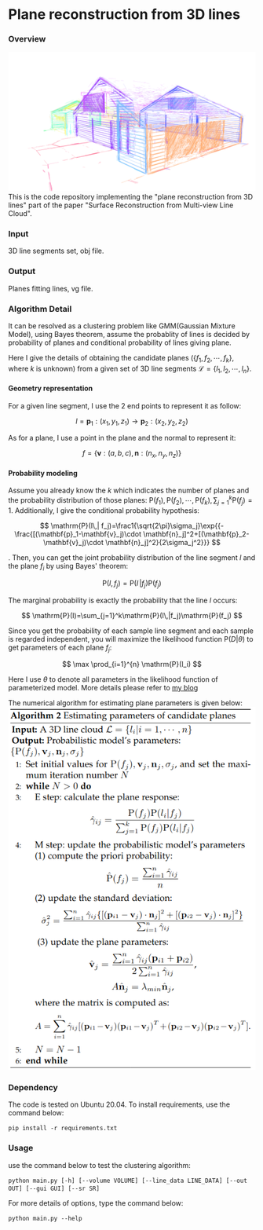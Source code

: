 # Plane reconstruction from 3D lines

### Overview
![](data/Barn_cluster.png)
This is the code repository implementing the "plane reconstruction from 3D lines" part of the paper "Surface Reconstruction from Multi-view Line Cloud".

### Input
3D line segments set, obj file.

### Output
Planes fitting lines, vg file.

### Algorithm Detail
It can be resolved as a clustering problem like GMM(Gaussian Mixture Model), using Bayes theorem, assume
the probablity of lines is decided by probability of planes and conditional 
probability of lines giving plane.

Here I give the details of obtaining the candidate planes ($\{f_1,f_2,\cdots,f_k\}$, where $k$ is unknown)
from a given set of 3D line segments $\mathcal{L}=\{l_1,l_2,\cdots,l_n\}$. 

#### Geometry representation
For a given line segment, I use the 2 end points to represent it as follow:

$$
l=\mathbf{p}_1:(x_1,y_1,z_1)\rightarrow \mathbf{p}_2:(x_2,y_2,z_2)
$$

As for a plane, I use a point in the plane and the normal to represent it:

$$
f=\{\mathbf{v}:(a,b,c),\,\mathbf{n}:(n_x,n_y,n_z)\}
$$

#### Probability modeling
Assume you already know the $k$ which indicates the number of planes and the probability distribution of those
planes: $\mathrm{P}(f_1),\mathrm{P}(f_2),\cdots,\mathrm{P}(f_k),\sum{_{j=1}}^k \mathrm{P}(f_j)=1$. 
Additionally, I give the conditional probability hypothesis:

$$
\mathrm{P}(l\,| f_j)=\frac1{\sqrt{2\pi}\sigma_j}\exp{{-\frac{[(\mathbf{p}_1-\mathbf{v}_j)\cdot \mathbf{n}_j]^2+[(\mathbf{p}_2-\mathbf{v}_j)\cdot \mathbf{n}_j]^2}{2\sigma_j^2}}}
$$

. Then, you can get the joint probability distribution of the line segment  $l$ and the plane $f_i$ by using Bayes' theorem:

$$
\mathrm{P}(l, f_j)=\mathrm{P}(l\,|f_j)\mathrm{P}(f_j)
$$

The marginal probability is exactly the probability that the line $l$ occurs:

$$
\mathrm{P}(l)=\sum_{j=1}^k\mathrm{P}(l\,|f_j)\mathrm{P}(f_j)
$$

Since you get the probability of each sample line segment and each sample is regarded independent, you will maximize the likelihood function $\mathrm{P}(D|\theta)$ to get parameters of each plane $f_j$:

$$
\max \prod_{i=1}^{n} \mathrm{P}(l_i)
$$

Here I use $\theta$ to denote all parameters in the likelihood function of parameterized model. More details please 
refer to [my blog](https://marktube.github.io/2019/09/19/Line2Plane)

The numerical algorithm for estimating plane parameters is given below:
![2](data/alg.png)

### Dependency
The code is tested on Ubuntu 20.04. To install requirements, use the command below:
```
pip install -r requirements.txt
```


### Usage
use the command below to test the clustering algorithm:
```
python main.py [-h] [--volume VOLUME] [--line_data LINE_DATA] [--out OUT] [--gui GUI] [--sr SR]

```
For more details of options, type the command below:
```
python main.py --help
```
